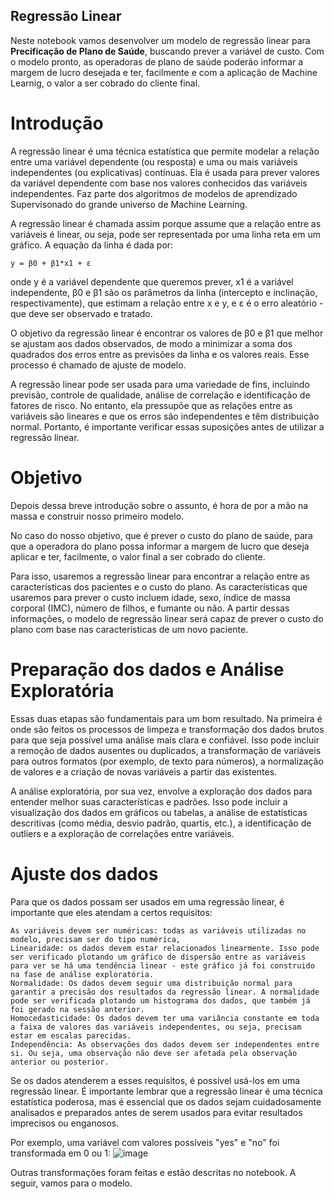 ## Regressão Linear

Neste notebook vamos desenvolver um modelo de regressão linear para **Precificação de Plano de Saúde**, buscando prever a variável de custo. Com o modelo pronto,
as operadoras de plano de saúde poderão informar a margem de lucro desejada e ter, facilmente e com a aplicação de Machine Learnig, o valor a ser cobrado do 
cliente final.

# Introdução

A regressão linear é uma técnica estatística que permite modelar a relação entre uma variável dependente (ou resposta) e uma ou mais variáveis independentes (ou explicativas) contínuas. Ela é usada para prever valores da variável dependente com base nos valores conhecidos das variáveis independentes. Faz parte dos algoritmos de modelos de aprendizado Supervisonado do grande universo de Machine Learning.

A regressão linear é chamada assim porque assume que a relação entre as variáveis é linear, ou seja, pode ser representada por uma linha reta em um gráfico. A equação da linha é dada por:

    y = β0 + β1*x1 + ε

onde y é a variável dependente que queremos prever, x1 é a variável independente, β0 e β1 são os parâmetros da linha (intercepto e inclinação, respectivamente), que estimam a relação entre x e y, e ε é o erro aleatório - que deve ser observado e tratado.

O objetivo da regressão linear é encontrar os valores de β0 e β1 que melhor se ajustam aos dados observados, de modo a minimizar a soma dos quadrados dos erros entre as previsões da linha e os valores reais. Esse processo é chamado de ajuste de modelo.

A regressão linear pode ser usada para uma variedade de fins, incluindo previsão, controle de qualidade, análise de correlação e identificação de fatores de risco. No entanto, ela pressupõe que as relações entre as variáveis são lineares e que os erros são independentes e têm distribuição normal. Portanto, é importante verificar essas suposições antes de utilizar a regressão linear.

# Objetivo

Depois dessa breve introdução sobre o assunto, é hora de por a mão na massa e construir nosso primeiro modelo.

No caso do nosso objetivo, que é prever o custo do plano de saúde, para que a operadora do plano possa informar a margem de lucro que deseja aplicar e ter, facilmente, o valor final a ser cobrado do cliente.

Para isso, usaremos a regressão linear para encontrar a relação entre as características dos pacientes e o custo do plano. As características que usaremos para prever o custo incluem idade, sexo, índice de massa corporal (IMC), número de filhos, e fumante ou não. A partir dessas informações, o modelo de regressão linear será capaz de prever o custo do plano com base nas características de um novo paciente.

# Preparação dos dados e Análise Exploratória

Essas duas etapas são fundamentais para um bom resultado. Na primeira é onde são feitos os processos de limpeza e transformação dos dados brutos para que seja 
possível uma análise mais clara e confiável. Isso pode incluir a remoção de dados ausentes ou duplicados, a transformação de variáveis
para outros formatos (por exemplo, de texto para números), a normalização de valores e a criação de novas variáveis a partir das existentes. 

A análise exploratória, por sua vez, envolve a exploração dos dados para entender melhor suas características e padrões. Isso pode incluir a visualização dos 
dados em gráficos ou tabelas, a análise de estatísticas descritivas (como média, desvio padrão, quartis, etc.), a identificação de outliers e a exploração de 
correlações entre variáveis.

# Ajuste dos dados
Para que os dados possam ser usados em uma regressão linear, é importante que eles atendam a certos requisitos:

    As variáveis devem ser numéricas: todas as variáveis utilizadas no modelo, precisam ser do tipo numérica,
    Linearidade: os dados devem estar relacionados linearmente. Isso pode ser verificado plotando um gráfico de dispersão entre as variáveis para ver se há uma tendência linear - este gráfico já foi construido na fase de análise exploratória.
    Normalidade: Os dados devem seguir uma distribuição normal para garantir a precisão dos resultados da regressão linear. A normalidade pode ser verificada plotando um histograma dos dados, que também já foi gerado na sessão anterior.
    Homocedasticidade: Os dados devem ter uma variância constante em toda a faixa de valores das variáveis independentes, ou seja, precisam estar em escalas parecidas.
    Independência: As observações dos dados devem ser independentes entre si. Ou seja, uma observação não deve ser afetada pela observação anterior ou posterior.

Se os dados atenderem a esses requisitos, é possível usá-los em uma regressão linear. É importante lembrar que a regressão linear é uma técnica estatística poderosa, mas é essencial que os dados sejam cuidadosamente analisados e preparados antes de serem usados para evitar resultados imprecisos ou enganosos.

Por exemplo, uma variável com valores possíveis "yes" e "no" foi transformada em 0 ou 1:
![image](https://user-images.githubusercontent.com/11036213/222989043-dbb7c9b3-7fc7-4b62-b6e1-642618cd0ff3.png)

Outras transformações foram feitas e estão descritas no notebook. A seguir, vamos para o modelo.

